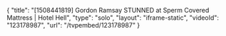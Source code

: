 {
    "title": "[1508441819] Gordon Ramsay STUNNED at Sperm Covered Mattress | Hotel Hell",
    "type": "solo",
    "layout": "iframe-static",
    "videoId": "123178987",
    "url": "\/tvpembed\/123178987"
}